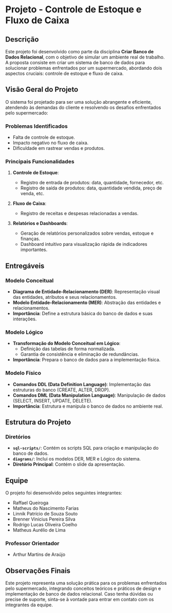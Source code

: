 # Projeto - Controle de Estoque e Fluxo de Caixa

## Descrição
Este projeto foi desenvolvido como parte da disciplina **Criar Banco de Dados Relacional**, com o objetivo de simular um ambiente real de trabalho. A proposta consiste em criar um sistema de banco de dados para solucionar problemas enfrentados por um supermercado, abordando dois aspectos cruciais: controle de estoque e fluxo de caixa.

## Visão Geral do Projeto
O sistema foi projetado para ser uma solução abrangente e eficiente, atendendo às demandas do cliente e resolvendo os desafios enfrentados pelo supermercado:

### Problemas Identificados
- Falta de controle de estoque.
- Impacto negativo no fluxo de caixa.
- Dificuldade em rastrear vendas e produtos.

### Principais Funcionalidades
1. **Controle de Estoque**:
   - Registro de entrada de produtos: data, quantidade, fornecedor, etc.
   - Registro de saída de produtos: data, quantidade vendida, preço de venda, etc.

2. **Fluxo de Caixa**:
   - Registro de receitas e despesas relacionadas a vendas.

3. **Relatórios e Dashboards**:
   - Geração de relatórios personalizados sobre vendas, estoque e finanças.
   - Dashboard intuitivo para visualização rápida de indicadores importantes.

## Entregáveis

### Modelo Conceitual
- **Diagrama de Entidade-Relacionamento (DER)**: Representação visual das entidades, atributos e seus relacionamentos.
- **Modelo Entidade-Relacionamento (MER)**: Abstração das entidades e relacionamentos.
- **Importância**: Define a estrutura básica do banco de dados e suas interações.

### Modelo Lógico
- **Transformação do Modelo Conceitual em Lógico**:
  - Definição das tabelas de forma normalizada.
  - Garantia de consistência e eliminação de redundâncias.
- **Importância**: Prepara o banco de dados para a implementação física.

### Modelo Físico
- **Comandos DDL (Data Definition Language)**: Implementação das estruturas do banco (CREATE, ALTER, DROP).
- **Comandos DML (Data Manipulation Language)**: Manipulação de dados (SELECT, INSERT, UPDATE, DELETE).
- **Importância**: Estrutura e manipula o banco de dados no ambiente real.

## Estrutura do Projeto

### Diretórios
- **`sql-scripts/`**: Contém os scripts SQL para criação e manipulação do banco de dados.
- **`diagrams/`**: Inclui os modelos DER, MER e Lógico do sistema.
- **Diretório Principal**: Contém o slide da apresentação.


## Equipe
O projeto foi desenvolvido pelos seguintes integrantes:
- Raffael Queiroga
- Matheus do Nascimento Farias
- Linnik Patrício de Souza Souto
- Brenner Vinicius Pereira Silva
- Rodrigo Lucas Oliveira Coelho
- Matheus Aurélio de Lima

### Professor Orientador
- Arthur Martins de Araújo

## Observações Finais
Este projeto representa uma solução prática para os problemas enfrentados pelo supermercado, integrando conceitos teóricos e práticos de design e implementação de banco de dados relacional. Caso tenha dúvidas ou precise de suporte, sinta-se à vontade para entrar em contato com os integrantes da equipe.
